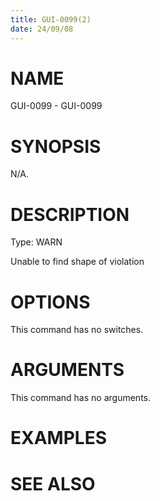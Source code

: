 ```yaml
---
title: GUI-0099(2)
date: 24/09/08
---
```


# NAME

GUI-0099 - GUI-0099

# SYNOPSIS

N/A.

# DESCRIPTION

Type: WARN

Unable to find shape of violation

# OPTIONS

This command has no switches.

# ARGUMENTS

This command has no arguments.

# EXAMPLES

# SEE ALSO
